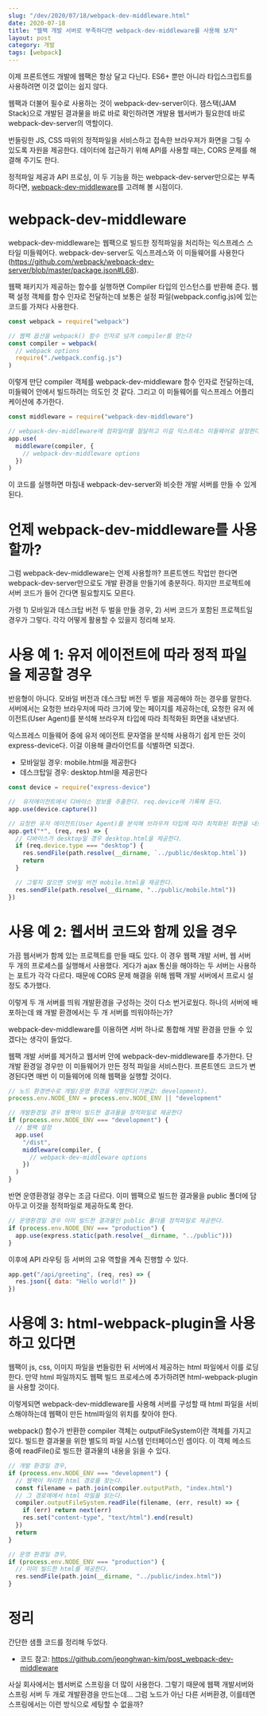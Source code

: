 ```yaml
---
slug: "/dev/2020/07/18/webpack-dev-middleware.html"
date: 2020-07-18
title: "웹팩 개발 서버로 부족하다면 webpack-dev-middleware를 사용해 보자"
layout: post
category: 개발
tags: [webpack]
---
```


이제 프론트엔드 개발에 웹팩은 항상 달고 다닌다.
ES6+ 뿐만 아니라 타입스크립트를 사용하려면 이것 없이는 쉽지 않다.

웹팩과 더불어 필수로 사용하는 것이 webpack-dev-server이다.
잼스택(JAM Stack)으로 개발된 결과물을 바로 바로 확인하려면 개발용 웹서버가 필요한데 바로 webpack-dev-server의 역할이다.

번들링한 JS, CSS 따위의 정적파일을 서비스하고 접속한 브라우져가 화면을 그릴 수 있도록 자원을 제공한다.
데이터에 접근하기 위해 API를 사용할 때는, CORS 문제를 해결해 주기도 한다.

정적파일 제공과 API 프로싱, 이 두 기능을 하는 webpack-dev-server만으로는 부족하다면, [webpack-dev-middleware](https://github.com/webpack/webpack-dev-middleware)를 고려해 볼 시점이다.

# webpack-dev-middleware

webpack-dev-middleware는 웹팩으로 빌드한 정적파일을 처리하는 익스프레스 스타일 미들웨어다.
webpack-dev-server도 익스프레스와 이 미들웨어를 사용한다(https://github.com/webpack/webpack-dev-server/blob/master/package.json#L68).

웹팩 패키지가 제공하는 함수를 실행하면 Compiler 타입의 인스턴스를 반환해 준다.
웹팩 설정 객체를 함수 인자로 전달하는데 보통은 설정 파일(webpack.config.js)에 있는 코드를 가져다 사용한다.

```js
const webpack = require("webpack")

// 웹팩 옵션을 webpack() 함수 인자로 넘겨 compiler를 얻는다
const compiler = webpack(
  // webpack options
  require("./webpack.config.js")
)
```

이렇게 만단 compiler 객체를 webpack-dev-middleware 함수 인자로 전달하는데, 미들웨어 안에서 빌드하려는 의도인 것 같다.
그리고 이 미들웨어를 익스프레스 어플리케이션에 추가한다.

```js
const middleware = require("webpack-dev-middleware")

// webpack-dev-middleware에 컴파일러를 절달하고 이걸 익스프레스 미들웨어로 설정한다.
app.use(
  middleware(compiler, {
    // webpack-dev-middleware options
  })
)
```

이 코드를 실행하면 마침내 webpack-dev-server와 비슷한 개발 서버를 만들 수 있게 된다.

# 언제 webpack-dev-middleware를 사용할까?

그럼 webpack-dev-middleware는 언제 사용할까?
프론트엔드 작업만 한다면 webpack-dev-server만으로도 개발 환경을 만들기에 충분하다.
하지만 프로젝트에 서버 코드가 들어 간다면 필요할지도 모른다.

가령 1) 모바일과 데스크탑 버전 두 벌을 만들 경우, 2) 서버 코드가 포함된 프로젝트일 경우가 그렇다.
각각 어떻게 활용할 수 있을지 정리해 보자.

# 사용 예 1: 유저 에이전트에 따라 정적 파일을 제공할 경우

반응형이 아니다. 모바일 버전과 데스크탑 버전 두 벌을 제공해야 하는 경우를 말한다.
서버에서는 요청한 브라우저에 따라 크기에 맞는 페이지를 제공하는데,
요청한 유저 에이전트(User Agent)를 분석해 브라우져 타입에 따라 최적화된 화면을 내보낸다.

익스프레스 미들웨어 중에 유저 에이전트 문자열을 분석해 사용하기 쉽게 만든 것이 express-device다.
이걸 이용해 클라이언트를 식별하면 되겠다.

- 모바일일 경우: mobile.html을 제공한다
- 데스크탑일 경우: desktop.html을 제공한다

```js
const device = require("express-device")

//  유저에이전트에서 디바이스 정보를 추출한다. req.device에 기록해 둔다.
app.use(device.capture())

// 요청한 유저 에이전트(User Agent)를 분석해 브라우져 타입에 따라 최적화된 화면을 내보낸다.
app.get("*", (req, res) => {
  // 디바이스가 desktop일 경우 desktop.html을 제공한다.
  if (req.device.type === "desktop") {
    res.sendFile(path.resolve(__dirname, `../public/desktop.html`))
    return
  }

  // 그렇지 않으면 모바일 버전 mobile.html을 제공한다.
  res.sendFile(path.resolve(__dirname, "../public/mobile.html"))
})
```

# 사용 예 2: 웹서버 코드와 함께 있을 경우

가끔 웹서버가 함께 있는 프로젝트를 만들 때도 있다.
이 경우 웹팩 개발 서버, 웹 서버 두 개의 프로세스를 실행해서 사용했다.
게다가 ajax 통신을 해야하는 두 서버는 사용하는 포트가 각각 다르다.
때문에 CORS 문제 해결을 위해 웹팩 개발 서버에서 프로시 설정도 추가했다.

이렇게 두 개 서버를 띄워 개발환경을 구성하는 것이 다소 번거로웠다.
하나의 서버에 배포하는데 왜 개발 환경에서는 두 개 서버를 띄워야하는가?

webpack-dev-middleware를 이용하면 서버 하나로 통합해 개발 환경을 만들 수 있겠다는 생각이 들었다.

웹팩 개발 서버를 제거하고 웹서버 안에 webpack-dev-middleware를 추가한다.
단 개발 환경일 경우만 이 미들웨어가 만든 정적 파일을 서비스한다.
프론트엔드 코드가 변경된다면 매번 이 미들웨어에 의해 웹팩을 실행할 것이다.

```js
// 노드 환경변수로 개발/운영 환경을 식별한다(기본값: development).
process.env.NODE_ENV = process.env.NODE_ENV || "development"

// 개발환경일 경우 웹팩이 빌드한 결과물을 정적파일로 제공한다
if (process.env.NODE_ENV === "development") {
  // 웹팩 설정
  app.use(
    "/dist",
    middleware(compiler, {
      // webpack-dev-middleware options
    })
  )
}
```

반면 운영환경일 경우는 조금 다르다.
이미 웹팩으로 빌드한 결과물을 public 폴더에 담아두고 이것을 정적파일로 제공하도록 한다.

```js
// 운영환경일 경우 이미 빌드한 결과물인 public 폴더를 정적파일로 제공한다.
if (process.env.NODE_ENV === "production") {
  app.use(express.static(path.resolve(__dirname, "../public")))
}
```

이후에 API 라우팅 등 서버의 고유 역할을 계속 진행할 수 있다.

```js
app.get("/api/greeting", (req, res) => {
  res.json({ data: "Hello world!" })
})
```

# 사용예 3: html-webpack-plugin을 사용하고 있다면

웹팩이 js, css, 이미지 파일을 번들링한 뒤 서버에서 제공하는 html 파일에서 이를 로딩한다.
만약 html 파일까지도 웹팩 빌드 프로세스에 추가하려면 html-webpack-plugin을 사용할 것이다.

이렇게되면 webpack-dev-middleware를 사용해 서버를 구성할 때 html 파일을 서비스해야하는데 웹팩이 만든 html파일의 위치를 찾아야 한다.

webpack() 함수가 반환한 compiler 객체는 outputFileSystem이란 객체를 가지고 있다.
빌드한 결과물을 위한 별도의 파일 시스템 인터페이스인 셈이다.
이 객체 메소드 중에 readFile()로 빌드한 결과물의 내용을 읽을 수 있다.

```js
// 개발 환경일 경우,
if (process.env.NODE_ENV === "development") {
  // 웹팩이 처리한 html 경로를 찾는다.
  const filename = path.join(compiler.outputPath, "index.html")
  // 그 경로에에서 html 파일을 읽는다.
  compiler.outputFileSystem.readFile(filename, (err, result) => {
    if (err) return next(err)
    res.set("content-type", "text/html").end(result)
  })
  return
}

// 운영 환경일 경우,
if (process.env.NODE_ENV === "production") {
  // 이미 빌드한 html를 제공한다.
  res.sendFile(path.join(__dirname, "../public/index.html"))
}
```

# 정리

간단한 샘플 코드를 정리해 두었다.

- 코드 참고: https://github.com/jeonghwan-kim/post_webpack-dev-middleware

사실 회사에서는 웹서버로 스프링을 더 많이 사용한다.
그렇기 때문에 웹팩 개발서버와 스프링 서버 두 개로 개발환경을 만드는데...
그럼 노드가 아닌 다른 서버환경, 이를테면 스프링에서는 이런 방식으로 세팅할 수 없을까?
